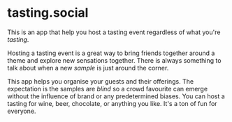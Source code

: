 # tasting.social

This is an app that help you host a tasting event regardless of what you're _tasting_.

Hosting a tasting event is a great way to bring friends together around a theme and explore new sensations together. There is always something to talk about when a new _sample_ is just around the corner.

This app helps you organise your guests and their offerings. The expectation is the samples are _blind_ so a crowd favourite can emerge without the influence of brand or any predetermined biases. You can host a tasting for wine, beer, chocolate, or anything you like. It's a ton of fun for everyone.

